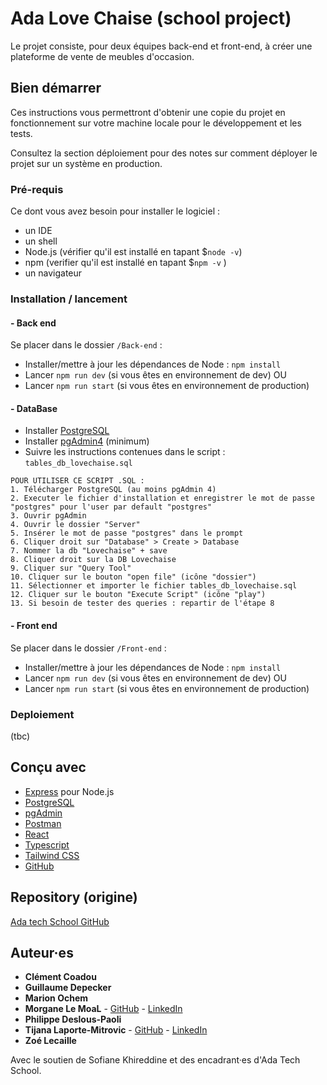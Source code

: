 # Ada Love Chaise (school project)
Le projet consiste, pour deux équipes back-end et front-end, à créer une plateforme de vente de meubles d'occasion.

## Bien démarrer

Ces instructions vous permettront d'obtenir une copie du projet en fonctionnement sur votre machine locale pour le développement et les tests. 

Consultez la section déploiement pour des notes sur comment déployer le projet sur un système en production.

### Pré-requis

Ce dont vous avez besoin pour installer le logiciel :

- un IDE
- un shell
- Node.js (vérifier qu'il est installé en tapant $`node -v`)
- npm (verifier qu'il est installé en tapant $`npm -v` )
- un navigateur


### Installation / lancement

#### - Back end

Se placer dans le dossier `/Back-end` :

- Installer/mettre à jour les dépendances de Node : `npm install`
- Lancer `npm run dev` (si vous êtes en environnement de dev)
  OU
- Lancer `npm run start` (si vous êtes en environnement de production)

#### - DataBase

- Installer [PostgreSQL](https://www.postgresql.org/)
- Installer [pgAdmin4](https://www.pgadmin.org/) (minimum)
- Suivre les instructions contenues dans le script :   `tables_db_lovechaise.sql`

```
POUR UTILISER CE SCRIPT .SQL :
1. Télécharger PostgreSQL (au moins pgAdmin 4)
2. Executer le fichier d'installation et enregistrer le mot de passe "postgres" pour l'user par default "postgres"
3. Ouvrir pgAdmin
4. Ouvrir le dossier "Server"
5. Insérer le mot de passe "postgres" dans le prompt
6. Cliquer droit sur "Database" > Create > Database
7. Nommer la db "Lovechaise" + save
8. Cliquer droit sur la DB Lovechaise
9. Cliquer sur "Query Tool"
10. Cliquer sur le bouton "open file" (icône "dossier")
11. Sélectionner et importer le fichier tables_db_lovechaise.sql
12. Cliquer sur le bouton "Execute Script" (icône "play")
13. Si besoin de tester des queries : repartir de l'étape 8 
```

#### - Front end
Se placer dans le dossier `/Front-end` :

- Installer/mettre à jour les dépendances de Node : `npm install`
- Lancer `npm run dev` (si vous êtes en environnement de dev)
  OU
- Lancer `npm run start` (si vous êtes en environnement de production)

### Deploiement
(tbc)

## Conçu avec

* [Express](https://expressjs.com/) pour Node.js
* [PostgreSQL](https://www.postgresql.org/)
* [pgAdmin](https://www.pgadmin.org/)
* [Postman](https://www.postman.com/)
* [React](https://react.dev/)
* [Typescript](https://www.typescriptlang.org/)
* [Tailwind CSS](https://tailwindcss.com/)
* [GitHub](https://github.com/)

## Repository (origine)

[Ada tech School GitHub](https://github.com/adatechschool/projet-plateforme-de-vente-de-meubles-adalovechaises)

## Auteur·es

* **Clément Coadou**
* **Guillaume Depecker**
* **Marion Ochem**
* **Morgane Le MoaL** - [GitHub](https://github.com/M0nline) - [LinkedIn](https://www.linkedin.com/in/morganelemoal/)
* **Philippe Deslous-Paoli**
* **Tijana Laporte-Mitrovic** - [GitHub](https://github.com/Tiki102) - [LinkedIn](https://www.linkedin.com/in/tijana-laporte-mitrovic-b13859152/)
* **Zoé Lecaille**

Avec le soutien de Sofiane Khireddine et des encadrant·es d'Ada Tech School.
